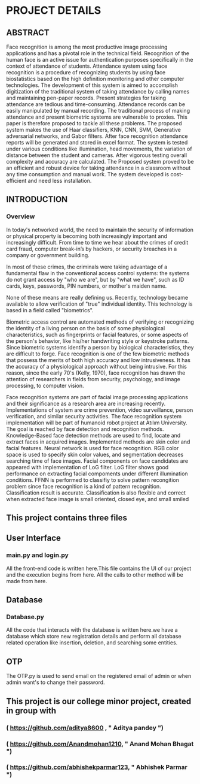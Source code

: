 # PROJECT DETAILS #

## ABSTRACT ##

Face recognition is among the most productive image processing applications and has a pivotal role in the technical field. Recognition of the human face is an active issue for authentication purposes specifically in the context of attendance of students. Attendance system using face recognition is a procedure of recognizing students by using face biostatistics based on the high definition monitoring and other computer technologies. The development of this system is aimed to accomplish digitization of the traditional system of taking attendance by calling names and maintaining pen-paper records. Present strategies for taking attendance are tedious and time-consuming. Attendance records can be easily manipulated by manual recording. The traditional process of making attendance and present biometric systems are vulnerable to proxies. This paper is therefore proposed to tackle all these problems. The proposed system makes the use of Haar classifiers, KNN, CNN, SVM, Generative adversarial networks, and Gabor filters. After face recognition attendance reports will be generated and stored in excel format. The system is tested under various conditions like illumination, head movements, the variation of distance between the student and cameras. After vigorous testing overall complexity and accuracy are calculated. The Proposed system proved to be an efficient and robust device for taking attendance in a classroom without any time consumption and manual work. The system developed is cost-efficient and need less installation.


## INTRODUCTION ##

### Overview ##

In today's networked world, the need to maintain the security of information or physical property is becoming both increasingly important and increasingly difficult. From time to time we hear about the crimes of credit card fraud, computer break-in’s by hackers, or security breaches in a company or government building.

In most of these crimes, the criminals were taking advantage of a fundamental flaw in the conventional access control systems: the systems do not grant access by "who we are", but by "what we have", such as ID cards, keys, passwords, PIN numbers, or mother's maiden name.

None of these means are really defining us. Recently, technology became available to allow verification of "true" individual identity. This technology is based in a field called "biometrics".

Biometric access control are automated methods of verifying or recognizing the identity of a living person on the basis of some physiological characteristics, such as fingerprints or facial features, or some aspects of the person's behavior, like his/her handwriting style or keystroke patterns. Since biometric systems identify a person by biological characteristics, they are difficult to forge. Face recognition is one of the few biometric methods that possess the merits of both high accuracy and low intrusiveness. It has the accuracy of a physiological approach without being intrusive. For this reason, since the early 70's (Kelly, 1970), face recognition has drawn the attention of researchers in fields from security, psychology, and image processing, to computer vision.

Face recognition systems are part of facial image processing applications and their significance as a research area are increasing recently. Implementations of system are crime prevention, video surveillance, person verification, and similar security activities. The face recognition system implementation will be part of humanoid robot project at Atılım University.
The goal is reached by face detection and recognition methods. Knowledge-Based face detection methods are used to find, locate and extract faces in acquired images. Implemented methods are skin color and facial features. Neural network is used for face recognition.
RGB color space is used to specify skin color values, and segmentation decreases searching time of face images. Facial components on face candidates are appeared with implementation of LoG filter. LoG filter shows good performance on extracting facial compoments under different illumination conditions.
FFNN is performed to classifiy to solve pattern recongition problem since face recognition is a kind of pattern recognition. Classification result is accurate. Classification is also flexible and correct when extracted face image is small oriented, closed eye, and small smiled 

## This project contains three files ##

## User Interface ##

### main.py and login.py ###
All the front-end code is written here.This file contains the UI of our project and the execution begins from here. All the calls to other method will be made from here.

## Database ##

### Database.py ###
All the code that interacts with the database is written here.we have a database which store new registration details and perform all database related operation like insertion, deletion, and  searching some entities.

## OTP ##

The OTP.py is used to send email on the registered email of admin or when admin want's to change their password.

## This project is our college minor project, created in group with ##
### ( https://github.com/aditya8600 , " Aditya pandey ")
### ( https://github.com/Anandmohan1210, " Anand Mohan Bhagat ")
### ( https://github.com/abhishekparmar123, " Abhishek Parmar ")
